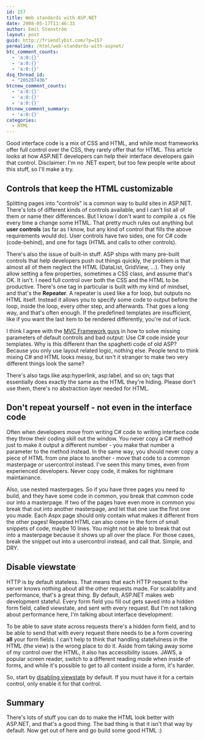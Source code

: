 ```yaml
---
id: 157
title: Web standards with ASP.NET
date: 2008-05-17T11:46:33
author: Emil Stenström
layout: post
guid: http://friendlybit.com/?p=157
permalink: /html/web-standards-with-aspnet/
btc_comment_counts:
  - 'a:0:{}'
  - 'a:0:{}'
  - 'a:0:{}'
dsq_thread_id:
  - "205287436"
btcnew_comment_counts:
  - 'a:0:{}'
  - 'a:0:{}'
  - 'a:0:{}'
btcnew_comment_summary:
  - 'a:0:{}'
categories:
  - HTML
---
```

Good interface code is a mix of CSS and HTML, and while most frameworks offer full control over the CSS, they rarely offer that for HTML. This article looks at how ASP.NET developers can help their interface developers gain that control. Disclaimer: I'm no .NET expert, but too few people write about this stuff, so I'll make a try.

## Controls that keep the HTML customizable

Splitting pages into "controls" is a common way to build sites in ASP.NET. There's lots of different kinds of controls available, and I can't list all of them or name their differences. But I know I don't want to compile a .cs file every time a change some HTML. That pretty much rules out anything but **user controls** (as far as I know, but any kind of control that fills the above requirements would do). User controls have two sides, one for C# code (code-behind), and one for tags (HTML and calls to other controls).

There's also the issue of built-in stuff. ASP ships with many pre-built controls that help developers push out things quickly, the problem is that almost all of them neglect the HTML (DataList, GridView, …). They only allow setting a few properties, sometimes a CSS class, and assume that's OK. It isn't. I need full control over both the CSS and the HTML to be productive. There's one tag in particular is built with my kind of mindset, and that's the **Repeater**. A repeater is used like a for loop, but outputs no HTML itself. Instead it allows you to specify some code to output before the loop, inside the loop, every other step, and afterwards. That goes a long way, and that's often enough. If the predefined templates are insufficient, like if you want the last item to be rendered differently, you're out of luck.

I think I agree with the [MVC Framework guys](http://forums.asp.net/p/1239961/2263220.aspx) in how to solve missing parameters of default controls and bad output: Use C# code inside your templates. Why is this different than the spaghetti code of old ASP? Because you only use layout related logic, nothing else. People tend to think mixing C# and HTML looks messy, but isn't it stranger to make two very different things look the same?

There's also tags like asp:hyperlink, asp:label, and so on; tags that essentially does exactly the same as the HTML they're hiding. Please don't use them, there's no abstraction layer needed for HTML.

## Don't repeat yourself - not even in the interface code

Often when developers move from writing C# code to writing interface code they throw their coding skill out the window. You never copy a C# method just to make it output a different number - you make that number a parameter to the method instead. In the same way, you should never copy a piece of HTML from one place to another - move that code to a common masterpage or usercontrol instead. I've seen this many times, even from experienced developers. Never copy code, it makes for nightmare maintainance.

Also, use nested masterpages. So if you have three pages you need to build, and they have some code in common, you break that common code our into a masterpage. If two of the pages have even more in common you break that out into another masterpage, and let that one use the first one you made. Each Aspx page should only contain what makes it different from the other pages! Repeated HTML can also come in the form of small snippets of code, maybe 10 lines. You might not be able to break that out into a masterpage because it shows up all over the place. For those cases, break the snippet out into a usercontrol instead, and call that. Simple, and DRY.

## Disable viewstate

HTTP is by default stateless. That means that each HTTP request to the server knows nothing about all the other requests made. For scalability and performance, that's a great thing. By default, ASP.NET makes web development stateful. Every form field you fill out gets saved into a hidden form field, called viewstate, and sent with every request. But I'm not talking about performance here, I'm talking about interface development:

To be able to save state across requests there's a hidden form field, and to be able to send that with every request there needs to be a form covering **all** your form fields. I can't help to think that handling statefulness in the HTML (the view) is the wrong place to do it. Aside from taking away some of my control over the HTML, it also has accessibility issues. JAWS, a popular screen reader, switch to a different reading mode when inside of forms, and while it's possible to get to all content inside a form, it's harder.

So, start by [disabling viewstate](http://www.google.com/search?q=disable+viewstate) by default. If you must have it for a certain control, only enable it for that control.

## Summary

There's lots of stuff you can do to make the HTML look better with ASP.NET, and that's a good thing. The bad thing is that it isn't that way by default. Now get out of here and go build some good HTML :)
